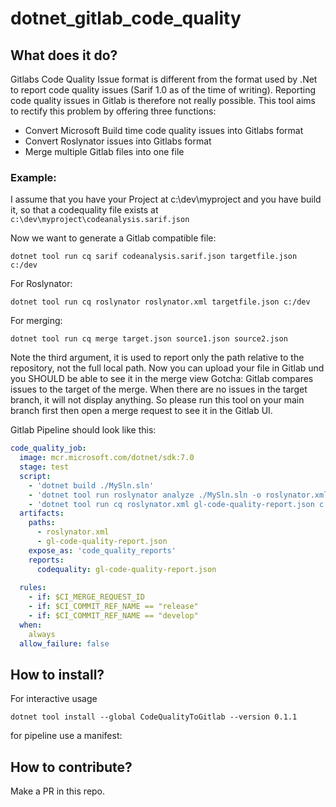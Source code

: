 # dotnet_gitlab_code_quality

## What does it do?

Gitlabs Code Quality Issue format is different from the format used by .Net to report code quality issues (Sarif 1.0 as of the time of writing). Reporting code quality issues in Gitlab is therefore not really possible.
This tool aims to rectify this problem by offering three functions:

- Convert Microsoft Build time code quality issues into Gitlabs format
- Convert Roslynator issues into Gitlabs format
- Merge multiple Gitlab files into one file

### Example:

I assume that you have your Project at c:\dev\myproject and you have build it, so that a codequality file exists at `c:\dev\myproject\codeanalysis.sarif.json`

Now we want to generate a Gitlab compatible file:
```shell
dotnet tool run cq sarif codeanalysis.sarif.json targetfile.json c:/dev
```

For Roslynator:
```shell
dotnet tool run cq roslynator roslynator.xml targetfile.json c:/dev
```

For merging:

```shell
dotnet tool run cq merge target.json source1.json source2.json
```

Note the third argument, it is used to report only the path relative to the repository, not the full local path.
Now you can upload your file in Gitlab und you SHOULD be able to see it in the merge view 
Gotcha: Gitlab compares issues to the target of the merge. When there are no issues in the target branch, it will not display anything. So please run this tool on your main branch first then open a merge request to see it in the Gitlab UI.

Gitlab Pipeline should look like this:

```yaml
code_quality_job:
  image: mcr.microsoft.com/dotnet/sdk:7.0
  stage: test
  script:
    - 'dotnet build ./MySln.sln'
    - 'dotnet tool run roslynator analyze ./MySln.sln -o roslynator.xml  || true' 
    - 'dotnet tool run cq roslynator.xml gl-code-quality-report.json c:\dev'
  artifacts:
    paths:
      - roslynator.xml
      - gl-code-quality-report.json
    expose_as: 'code_quality_reports'
    reports:
      codequality: gl-code-quality-report.json
  
  rules:
    - if: $CI_MERGE_REQUEST_ID
    - if: $CI_COMMIT_REF_NAME == "release"
    - if: $CI_COMMIT_REF_NAME == "develop"
  when:
    always
  allow_failure: false
```

## How to install?

For interactive usage

```shell
dotnet tool install --global CodeQualityToGitlab --version 0.1.1
```

for pipeline use a manifest:


## How to contribute?

Make a PR in this repo.

